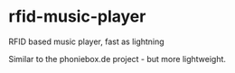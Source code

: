 # rfid-music-player
RFID based music player, fast as lightning

Similar to the phoniebox.de project - but more lightweight.

